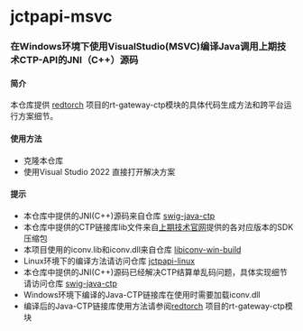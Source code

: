 # jctpapi-msvc

### 在Windows环境下使用VisualStudio(MSVC)编译Java调用上期技术CTP-API的JNI（C++）源码

#### 简介

本仓库提供 [redtorch](https://github.com/sun0x00/redtorch) 项目的rt-gateway-ctp模块的具体代码生成方法和跨平台运行方案细节。

#### 使用方法
+ 克隆本仓库
+ 使用Visual Studio 2022 直接打开解决方案

#### 提示
+ 本仓库中提供的JNI(C++)源码来自仓库 [swig-java-ctp](https://github.com/sun0x00/swig-java-ctp)
+ 本仓库中提供的CTP链接库lib文件来自[上期技术官网](http://www.sfit.com.cn)提供的各对应版本的SDK压缩包
+ 本项目使用的iconv.lib和iconv.dll来自仓库 [libiconv-win-build](https://github.com/sun0x00/libiconv-win-build)
+ Linux环境下的编译方法请访问仓库 [jctpapi-linux](https://github.com/sun0x00/jctpapi-linux)
+ 本仓库中提供的JNI(C++)源码已经解决CTP结算单乱码问题，具体实现细节请访问仓库 [swig-java-ctp](https://github.com/sun0x00/swig-java-ctp)
+ Windows环境下编译的Java-CTP链接库在使用时需要加载iconv.dll
+ 编译后的Java-CTP链接库使用方法请参阅[redtorch](https://github.com/sun0x00/redtorch) 项目的rt-gateway-ctp模块



